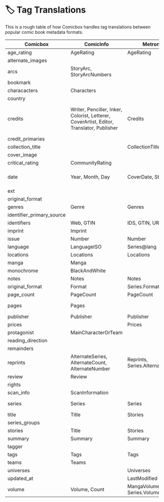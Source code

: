 # 🏷️ Tag Translations

This is a rough table of how Comicbox handles tag translations between popular
comic book metadata formats.

| Comicbox                  | ComicInfo                                                                                | MetronInfo                        | ComicBookInfo                                                             | CoMet             |
| ------------------------- | ---------------------------------------------------------------------------------------- | --------------------------------- | ------------------------------------------------------------------------- | ----------------- |
| age_rating                | AgeRating                                                                                | AgeRating                         |                                                                           |
| alternate_images          |                                                                                          |                                   |                                                                           |
| arcs                      | StoryArc, StoryArcNumbers                                                                |
| bookmark                  |                                                                                          |                                   |                                                                           | lastMark          |
| characacters              | Characters                                                                               |                                   |                                                                           | character         |
| country                   |                                                                                          |                                   | country                                                                   |
| credits                   | Writer, Penciller, Inker, Colorist, Letterer, CoverArtist, Editor, Translator, Publisher | Credits                           | colorist, coverDesigner, creator, editor, inker, letter, penciller writer |
| credit_primaries          |
| collection_title          |                                                                                          | CollectionTitle                   |
| cover_image               |                                                                                          |                                   |                                                                           | coverImage        |
| critical_rating           | CommunityRating                                                                          |                                   | rating                                                                    | rating            |
| date                      | Year, Month, Day                                                                         | CoverDate, StoreDate              | publicationDay, publicationMonth, publicationYear                         | date              |
| ext                       |
| original_format           |
| genres                    | Genre                                                                                    | Genres                            | genre                                                                     | genre             |
| identifier_primary_source |
| identifiers               | Web, GTIN                                                                                | IDS, GTIN, URLs                   | identifier                                                                |
| imprint                   | Imprint                                                                                  |                                   | Publisher.Imprint                                                         |
| issue                     | Number                                                                                   | Number                            | issue                                                                     | issue             |
| language                  | LanguageISO                                                                              | Series@lang                       |                                                                           | language          |
| locations                 | Locations                                                                                | Locations                         |
| manga                     | Manga                                                                                    |
| monochrome                | BlackAndWhite                                                                            |
| notes                     | Notes                                                                                    | Notes                             |
| original_format           | Format                                                                                   | Series.Format                     |
| page_count                | PageCount                                                                                | PageCount                         |
| pages                     | Pages                                                                                    |                                   | pages                                                                     | pages, coverImage |
| publisher                 | Publisher                                                                                | Publisher                         | publisher                                                                 | publisher         |
| prices                    |                                                                                          | Prices                            |                                                                           | price             |
| protagonist               | MainCharacterOrTeam                                                                      |
| reading_direction         |                                                                                          |                                   |                                                                           | readingDirection  |
| remainders                |
| reprints                  | AlternateSeries, AlternateCount, AlternateNumber                                         | Reprints, Series.AlternativeNames | isVersionOf                                                               |
| review                    | Review                                                                                   |
| rights                    |                                                                                          |                                   |                                                                           | rights            |
| scan_info                 | ScanInformation                                                                          |
| series                    | Series                                                                                   | Series                            | series, numberOfVolumes                                                   | series            |
| title                     | Title                                                                                    | Stories                           | title                                                                     | title             |
| series_groups             |
| stories                   | Title                                                                                    | Stories                           | title                                                                     | title             |
| summary                   | Summary                                                                                  | Summary                           | comments                                                                  |
| tagger                    |                                                                                          |                                   |                                                                           |
| tags                      | Tags                                                                                     | Tags                              | tags                                                                      |
| teams                     | Teams                                                                                    |
| universes                 |                                                                                          | Universes                         |
| updated_at                |                                                                                          | LastModified                      | lastModified                                                              |
| volume                    | Volume, Count                                                                            | MangaVolume, Series.Volume        | volume, numberOfIssues                                                    | volume            |
